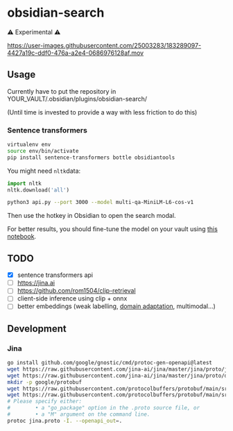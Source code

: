 # obsidian-search

⚠️ Experimental ⚠️


https://user-images.githubusercontent.com/25003283/183289097-4427a19c-ddf0-476a-a2e4-0686976128af.mov

## Usage

Currently have to put the repository in YOUR_VAULT/.obsidian/plugins/obsidian-search/

(Until time is invested to provide a way with less friction to do this)

### Sentence transformers

```bash
virtualenv env
source env/bin/activate
pip install sentence-transformers bottle obsidiantools
```

You might need `nltk`data:

```py
import nltk
nltk.download('all')
```

```bash
python3 api.py --port 3000 --model multi-qa-MiniLM-L6-cos-v1
```

Then use the hotkey in Obsidian to open the search modal.

For better results, you should fine-tune the model on your vault using [this notebook](./unsupervised_embedding_fine_tuning.ipynb).

## TODO

- [x] sentence transformers api
- [ ] https://jina.ai
- [ ] https://github.com/rom1504/clip-retrieval
- [ ] client-side inference using clip + onnx
- [ ] better embeddings (weak labelling, [domain adaptation](https://www.sbert.net/examples/domain_adaptation/README.html), multimodal...)

## Development


### Jina

```bash
go install github.com/google/gnostic/cmd/protoc-gen-openapi@latest
wget https://raw.githubusercontent.com/jina-ai/jina/master/jina/proto/jina.proto
wget https://raw.githubusercontent.com/jina-ai/jina/master/jina/proto/docarray.proto
mkdir -p google/protobuf
wget https://raw.githubusercontent.com/protocolbuffers/protobuf/main/src/google/protobuf/timestamp.proto -O google/protobuf/timestamp.proto
wget https://raw.githubusercontent.com/protocolbuffers/protobuf/main/src/google/protobuf/struct.proto -O google/protobuf/struct.proto
# Please specify either:
#        • a "go_package" option in the .proto source file, or
#        • a "M" argument on the command line.
protoc jina.proto -I. --openapi_out=.
```
